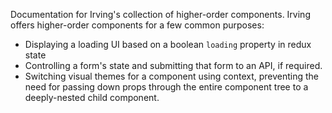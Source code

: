 Documentation for Irving's collection of higher-order components. Irving offers higher-order components for a few common purposes:
* Displaying a loading UI based on a boolean `loading` property in redux state
* Controlling a form's state and submitting that form to an API, if required.
* Switching visual themes for a component using context, preventing the need for passing down props through the entire component tree to a deeply-nested child component.